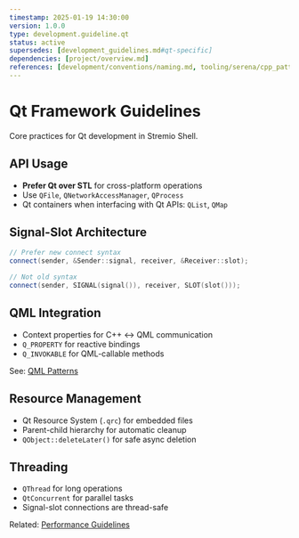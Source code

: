 ```yaml
---
timestamp: 2025-01-19 14:30:00
version: 1.0.0
type: development.guideline.qt
status: active
supersedes: [development_guidelines.md#qt-specific]
dependencies: [project/overview.md]
references: [development/conventions/naming.md, tooling/serena/cpp_patterns.md]
---
```


# Qt Framework Guidelines

Core practices for Qt development in Stremio Shell.

## API Usage

- **Prefer Qt over STL** for cross-platform operations
- Use `QFile`, `QNetworkAccessManager`, `QProcess`
- Qt containers when interfacing with Qt APIs: `QList`, `QMap`

## Signal-Slot Architecture

```cpp
// Prefer new connect syntax
connect(sender, &Sender::signal, receiver, &Receiver::slot);

// Not old syntax
connect(sender, SIGNAL(signal()), receiver, SLOT(slot()));
```

## QML Integration

- Context properties for C++ ↔ QML communication
- `Q_PROPERTY` for reactive bindings
- `Q_INVOKABLE` for QML-callable methods

See: [QML Patterns](../../project/architecture.md#qml-integration)

## Resource Management

- Qt Resource System (`.qrc`) for embedded files
- Parent-child hierarchy for automatic cleanup
- `QObject::deleteLater()` for safe async deletion

## Threading

- `QThread` for long operations
- `QtConcurrent` for parallel tasks
- Signal-slot connections are thread-safe

Related: [Performance Guidelines](../performance.md)